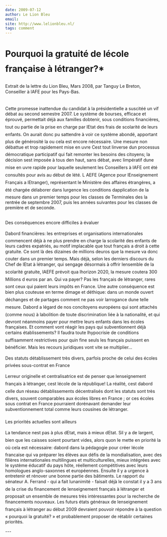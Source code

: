 ```yaml
---
date: 2009-07-12
author: Le Lion Bleu
email: 
site: http://www.lelionbleu.nl/
tags: comment
---
```


<h1>
Pourquoi la gratuité de lécole française à létranger?*</h1>
<p>
Extrait de la lettre du Lion Bleu, Mars 2008, par Tanguy Le Breton, Conseiller à lAFE pour les Pays-Bas.
<br/><br/>

Cette promesse inattendue du candidat à la présidentielle a suscitéé un
vif débat au second semestre 2007. Le système de bourses, efficace et
éprouvé, permettait déjà aux familles dobtenir, sous conditions financières, tout ou partie de la prise en charge par lEtat des frais de scolarité de leurs enfants. On aurait donc pu sattendre à voir ce système
abondé, apportant plus de générosité la ou cela est encore nécessaire.
Une mesure non débattue et trop rapidement mise en uvre
Cest tout linverse dun processus démocratique participatif qui fait remonter les besoins des citoyens; la décision sest imposée à tous den
haut, sans débat, avec limpératif dune mise en uvre rapide pour laquelle seulement les Conseillers à lAFE ont été consultés pour avis au
début de lété. L AEFE (Agence pour lEnseignement Français a lEtranger), représentant le Ministère des affaires étrangères, a été chargée
délaborer dans lurgence les conditions dapplication de la mesure dans
un premier temps pour les classes de Terminales des la rentrée de septembre 2007, puis les années suivantes pour les classes de première et
de seconde.
<br/><br/>

Des conséquences encore difficiles à évaluer
<br/><br/>
Dabord financières: les entreprises et organisations internationales
commencent déjà à ne plus prendre en charge la scolarité des enfants
de leurs cadres expatriés, au motif implacable que tout français a droit
à cette gratuite. Ce sont là des dizaines de millions deuros que la mesure va donc couter dans un premier temps. Mais déjà, selon les derniers discours du Chef de lEtat à létranger, qui sengage désormais à
offrir lensemble de la scolarité gratuite, lAEFE prévoit qua lhorizon
2020, la mesure coutera 300 Millions d euros par an. Qui va payer? Pas
les français de létranger, rares sont ceux qui paient leurs impôts en
France. Une autre conséquence est bien plus couteuse en terme dimage et déthique: dans un monde ouvert déchanges et de partages
comment ne pas voir larrogance dune telle mesure. Dabord a légard
de nos concitoyens européens qui sont attachés (comme nous) à labolition de toute discrimination liée à la nationalité, et qui devront néanmoins payer pour mettre leurs enfants dans les écoles françaises. Et
comment vont réagir les pays qui subventionnent déjà certains établissements? Il faudra toute lhypocrisie de conditions suffisamment restrictives pour quin fine seuls les français puissent en bénéficier. Mais les
recours juridiques vont vite se multiplier...
<br/><br/>
Des statuts détablissement très divers, parfois proche de celui des écoles privées sous-contrat en France
<br/><br/>
Lerreur originelle et centralisatrice est de penser que lenseignement
français à létranger, cest lécole de la république! La réalité, cest dabord celle dun réseau détablissements décentralisés dont les statuts
sont très divers, souvent comparables aux écoles libres en France ; or
ces écoles sous contrat en France pourraient dorénavant demander leur
subventionnement total comme leurs cousines de létranger.
<br/><br/>
Les priorités actuelles sont ailleurs
<br/><br/>
La tendance nest pas à plus dEtat, mais à mieux dEtat. Sil y a de largent, bien que les caisses soient pourtant vides, alors quon le mette en
priorité la où cela est nécessaire: dabord dans la pédagogie pour créer
lécole francaise qui va préparer les élèves aux défis de la mondialisation, avec des filières internationales multilingues et multiculturelles,
mieux intégrées avec le système éducatif du pays hôte, réellement
compétitives avec leurs homologues anglo-saxonnes et européennes.
Ensuite il y a urgence à entretenir et rénover une bonne partie des bâtiments. Le rapport du sénateur A. Ferrand - qui a fait lunanimité - faisait déjà le constat il y a 3 ans de la crise du financement de lenseignement français à létranger et proposait un ensemble de mesures très
intéressantes pour la recherche de financements nouveaux.
Les futurs états généraux de lenseignement français à létranger au
début 2009 devraient pouvoir répondre à la question « pourquoi la gratuité? » et probablement proposer de rétablir certaines priorités.
</p>
---